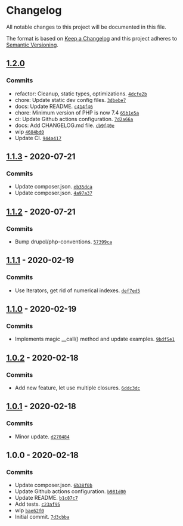 # Changelog

All notable changes to this project will be documented in this file.

The format is based on [Keep a Changelog](https://keepachangelog.com/en/1.0.0/)
and this project adheres to [Semantic Versioning](https://semver.org/spec/v2.0.0.html).

## [1.2.0](https://github.com/loophp/mock-soapclient/compare/1.1.3...1.2.0)

### Commits

- refactor: Cleanup, static types, optimizations. [`4dcfe2b`](https://github.com/loophp/mock-soapclient/commit/4dcfe2bbb23be4372da9df913796fb52b5523283)
- chore: Update static dev config files. [`3dbebe7`](https://github.com/loophp/mock-soapclient/commit/3dbebe786f299ffd2dbba695d4675cf2a192f6b5)
- docs: Update README. [`c414f46`](https://github.com/loophp/mock-soapclient/commit/c414f461606527806f259f75236dd800da5c6ad2)
- chore: Minimum version of PHP is now 7.4 [`65b1e5a`](https://github.com/loophp/mock-soapclient/commit/65b1e5a30ff9fc713e5ec3ba60a22f068248a9cb)
- ci: Update Github actions configuration. [`7d2a66a`](https://github.com/loophp/mock-soapclient/commit/7d2a66a650712693afcbca9b87b632ea57fa3cd6)
- docs: Add CHANGELOG.md file. [`cb9f40e`](https://github.com/loophp/mock-soapclient/commit/cb9f40eff9a387df7493a4b937e8fb3b21b869cc)
- wip [`4604bd0`](https://github.com/loophp/mock-soapclient/commit/4604bd092b740d801363a7c827935add55fc892c)
- Update CI. [`944a417`](https://github.com/loophp/mock-soapclient/commit/944a41745b7ce26db7ae172bff4a823253cb7e77)

## [1.1.3](https://github.com/loophp/mock-soapclient/compare/1.1.2...1.1.3) - 2020-07-21

### Commits

- Update composer.json. [`eb35dca`](https://github.com/loophp/mock-soapclient/commit/eb35dca47572eade352b8564955820f9de9ad510)
- Update composer.json. [`4a97a37`](https://github.com/loophp/mock-soapclient/commit/4a97a37e7cb9589676b40d26e38fd8cb88e36ffd)

## [1.1.2](https://github.com/loophp/mock-soapclient/compare/1.1.1...1.1.2) - 2020-07-21

### Commits

- Bump drupol/php-conventions. [`57399ca`](https://github.com/loophp/mock-soapclient/commit/57399ca64b173f82f3f39930116899559e1653e5)

## [1.1.1](https://github.com/loophp/mock-soapclient/compare/1.1.0...1.1.1) - 2020-02-19

### Commits

- Use Iterators, get rid of numerical indexes. [`def7ed5`](https://github.com/loophp/mock-soapclient/commit/def7ed5d345f8c61a8ca9365d585ed206caf76e0)

## [1.1.0](https://github.com/loophp/mock-soapclient/compare/1.0.2...1.1.0) - 2020-02-19

### Commits

- Implements magic __call() method and update examples. [`9bdf5e1`](https://github.com/loophp/mock-soapclient/commit/9bdf5e1c27bc3096d4ec13ecc9c2fce98ab5464d)

## [1.0.2](https://github.com/loophp/mock-soapclient/compare/1.0.1...1.0.2) - 2020-02-18

### Commits

- Add new feature, let use multiple closures. [`6ddc3dc`](https://github.com/loophp/mock-soapclient/commit/6ddc3dc4229ae4e44b470b08cad30fbd26bdb803)

## [1.0.1](https://github.com/loophp/mock-soapclient/compare/1.0.0...1.0.1) - 2020-02-18

### Commits

- Minor update. [`d270484`](https://github.com/loophp/mock-soapclient/commit/d2704843e563b9ce8d5dee08fbc2a6304806d334)

## 1.0.0 - 2020-02-18

### Commits

- Update composer.json. [`6b38f0b`](https://github.com/loophp/mock-soapclient/commit/6b38f0b3d648a476908547bbebef2e92088b271f)
- Update Github actions configuration. [`b981d00`](https://github.com/loophp/mock-soapclient/commit/b981d00c80f432a21d78ad660ca30f402fa823c4)
- Update README. [`b1c87c7`](https://github.com/loophp/mock-soapclient/commit/b1c87c7e1320f4122a95fc945d8f8001bd03e1e7)
- Add tests. [`c23af95`](https://github.com/loophp/mock-soapclient/commit/c23af951a16eec58cc6b1794fb50502f62b6c935)
- wip [`bae62f0`](https://github.com/loophp/mock-soapclient/commit/bae62f0cf5f8976fad7d049572b4825bc9713f7a)
- Initial commit. [`7d3cbba`](https://github.com/loophp/mock-soapclient/commit/7d3cbbaa858c730bdf9e185110aa66d2c458df03)
